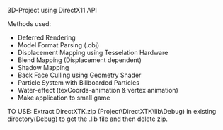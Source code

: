 3D-Project using DirectX11 API

Methods used:
* Deferred Rendering
* Model Format Parsing (.obj)
* Displacement Mapping using Tesselation Hardware
* Blend Mapping (Displacement dependent)
* Shadow Mapping
* Back Face Culling using Geometry Shader
* Particle System with Billboarded Particles
* Water-effect (texCoords-animation & vertex animation)
* Make application to small game

TO USE:
Extract DirectXTK.zip (Project\DirectXTK\lib\Debug) in existing directory(Debug) to get the .lib file and then delete zip.
